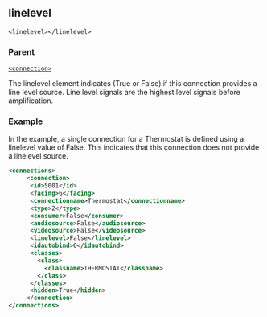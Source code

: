 ## linelevel

`<linelevel></linelevel>`


### Parent

[`<connection>`][1]


The linelevel element indicates (True or False) if this connection provides a line level source. Line level signals are the highest level signals before amplification.

### Example

In the example, a single connection for a Thermostat is defined using a linelevel value of False.  This indicates that this connection does not provide a linelevel source.  

```xml
<connections>
     <connection>      
	  <id>5001</id>
      <facing>6</facing>
      <connectionname>Thermostat</connectionname>
      <type>2</type>
      <consumer>False</consumer>
      <audiosource>False</audiosource>
      <videosource>False</videosource>
      <linelevel>False</linelevel>
	  <idautobind>0</idautobind>
      <classes>
        <class>
          <classname>THERMOSTAT</classname>
        </class>
      </classes>
      <hidden>True</hidden>
     </connection>
</connections>
```





[1]:	https://snap-one.github.io/docs-driverworks-xml/#connections-xml-connection